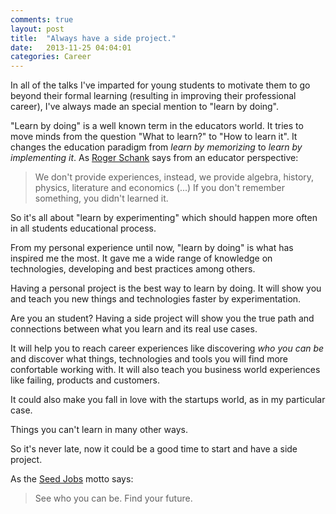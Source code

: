 ```yaml
---
comments: true
layout: post
title:  "Always have a side project."
date:   2013-11-25 04:04:01
categories: Career
---
```


In all of the talks I've imparted for young students to motivate them to go beyond their formal learning (resulting in improving their professional career), I've always made an special mention to "learn by doing".

"Learn by doing" is a well known term in the educators world. It tries to move minds from the question "What to learn?" to "How to learn it". It changes the education paradigm from _learn by memorizing_ to _learn by implementing it_. As <a title="Roger Schank" href="http://www.rogerschank.com" target="_blank">Roger Schank</a> says from an educator perspective:

> We don't provide experiences, instead, we provide algebra, history, physics, literature and economics (...) If you don't remember something, you didn't learned it.

So it's all about "learn by experimenting" which should happen more often in all students educational process.

From my personal experience until now, "learn by doing" is what has inspired me the most. It gave me a wide range of knowledge on technologies, developing and best practices among others.

Having a personal project is the best way to learn by doing. It will show you and teach you new things and technologies faster by experimentation.

Are you an student? Having a side project will show you the true path and connections between what you learn and its real use cases.

It will help you to reach career experiences like discovering _who you can be_ and discover what things, technologies and tools you will find more confortable working with. It will also teach you business world experiences like failing, products and customers.

It could also make you fall in love with the startups world, as in my particular case.

Things you can't learn in many other ways.

So it's never late, now it could be a good time to start and have a side project.

As the <a title="Seed Jobs" href="http://seed.jobs/" target="_blank">Seed Jobs</a> motto says:

> See who you can be. Find your future.